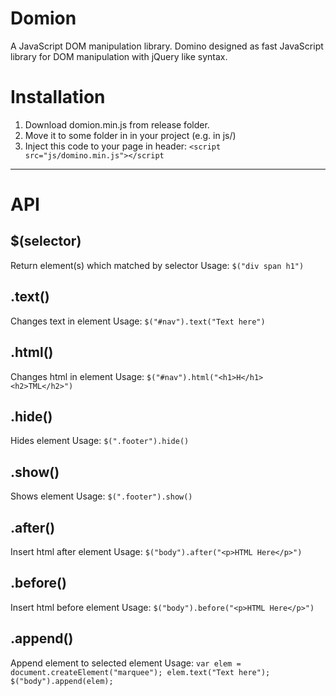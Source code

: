 Domion
======

A JavaScript DOM manipulation library.
Domino designed as fast JavaScript library for DOM manipulation with jQuery like syntax.

Installation
============

 1. Download domion.min.js from release folder.
 2. Move it to some folder in in your project (e.g. in js/)
 3. Inject this code to your page in header:
`<script src="js/domino.min.js"></script`

----------

API
===

## $(selector) ##
Return element(s) which matched by selector
Usage:
`$("div span h1")`
## .text() ##
Changes text in element
Usage:
`$("#nav").text("Text here")`
## .html() ##
Changes html in element
Usage:
`$("#nav").html("<h1>H</h1><h2>TML</h2>")`
## .hide() ##
Hides element
Usage:
`$(".footer").hide()`
## .show() ##
Shows element
Usage:
`$(".footer").show()`
## .after() ##
Insert html after element
Usage:
`$("body").after("<p>HTML Here</p>")`
## .before() ##
Insert html before element
Usage:
`$("body").before("<p>HTML Here</p>")`
## .append() ##
Append element to selected element
Usage:
`var elem = document.createElement("marquee");
elem.text("Text here");
$("body").append(elem);`